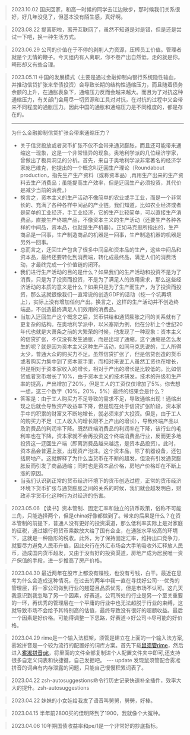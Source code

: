 > 2023.10.02 国庆回家，和高一时候的同学去江边散步，那时候我们关系很好，好几年没见了，但基本没有陌生感，真好啊。

> 2023.08.22 提离职啦，离开互联网了，虽然不知道是对是错，但是还是尝试一下吧，换一种生活方式。 

> 2023.06.29 公司的价值在于不停的剥削人力资源，压榨员工价值。管理者就是个无情的鞭子。今天组内有人离职，你不卷产出自然低，走的就是你。畸形却又有些合理。 

> 2023.05.11 中国的发展模式（主要是通过金融抑制向银行系统隐性输血，并推动信贷扩张来举债投资）会导致长期的结构性通缩压力，而且随着债务余额的上升，在通胀表象下，通缩压力反而会越来越大。而且为了对抗这种通缩压力，有关部门会用尽一切资源和工具对对抗，在对抗的过程中又会带来不同程度的通胀压力。因此中国的通胀和通缩压力是不同维度的，都是存在的。  
> ***
> 为什么金融抑制信贷扩张会带来通缩压力？
> * 关于信贷投放或者货币扩张不仅不会带来通货膨胀，而且还可能带来通缩这一现象，这是一个非常怪异的现象。奥地利学派的几位经济学家，曾做出了极具洞见的分析。首先，来自于奥地利学派非常著名的经济学家庞巴维克，他提出的一个概念叫迂回生产理论（Roundabout production，指先生产生产资料（或称资本品）,再用生产出来的生产资料去生产消费品；虽能提高生产效率，但是迂回生产必须投资，其代价是减少当前的消费。）
> * 换言之，资本主义的生产活动不像简单的农业或手工业，而是一个非常长的、充满了各种各样中间品的产业链。我们知道，比如农业经济或者是简单的工业经济，手工业经济，它的生产比较简单，可以直接生产消费品，直接生产终端产品，不像资本主义的生产活动（还要生产各种各样的中间品，资本品，也就是生产机器）。正如马克思所指出的，生产商品是一回事，生产制造商品的机器是一回事，生产制造机器的机器是另外一回事。
> * 总而言之，迂回生产包含了很多中间品和资本品的生产，这些中间品和资本品，最终还要转化到消费端，转化成最终品，满足人们的消费活动，才最终完成一个价值链的闭环。
> * 我们进行生产活动的目的是什么？如果我们的生产活动和投资不是为了消费，只是为了投资而投资，不是为了满足人的效用需求，那么这些经济活动的本质的意义是什么？如果只是为了生产而生产，为了投资而投资，那么这就很像我们一直常说的创造GDP的活动（挖一个坑再填上），实际上没有增加任何产出。换言之，这样的生产活动并不创造终端品，不创造最终满足人们效用的消费品。
> * 当加入迂回生产这个概念之后，货币供给和通货膨胀之间的关系就有了更复杂的结构。在奥地利学派中，以米塞斯为例，他在分析上个世纪20年代也就是大萧条之前的大繁荣的时候，他发现了一种现象：资本主义的信贷扩张，不仅没有发生通胀，而是出现了通缩。这个通缩是怎么发生的呢？就是因为资本主义这种生产活动，如同马克思说的，工人所得太少，普通大众的购买力不足。虽然信贷扩张了，但是信贷创造的货币或者购买力集中到了资本家手里，而相对来说工人虽然工资也在增长，但是相对于资本家收入的增长，相对于产出的增长是比较低的。比如信贷或者货币增长了10%，由于资本主义的技术研发，技术的升级和生产率的提高，产出增加了20%，但是工人的工资仅仅增加了5%。你去想一想，这三个数字（10%，20%，5%）最终的结果会是什么？
> * 答案是：由于工人购买力不足导致的需求不足，导致通缩出现！通缩出现之后就会导致资产收益率下降，但是现在处于信贷扩张阶段，资本家手中的积累的财富又不断地增长，就必须来扩大投资。但是，由于工人的购买力不足（工人收入的增长跟不上产出的增长），导致终端产品以及消费品的利润率下降。既然终端消费品的利润率在下降，该行业的毛利率也在下降，资本家就不会再投资这个终端消费品行业，反而更多地投资这一迂回生产端（即离消费品越来越远，是资本品投资）。此时，资本品会普遍上涨，出现资产泡沫。这个资本品，除了机器设备，还包括房地产。这就解释了为什么当货币在不断的超发，但没有引发通货膨胀反而引发了商品通缩；同时也是资本品价格，房地产价格却在不断上涨的原因。
> * 当我们认识到正常的货币经济环境下的货币创造过程，正常的货币经济环境下货币扩张与通货膨胀之间的关系的时候，我们就会越发明白，财政赤字货币化这种行为对经济的伤害。

> 2023.05.06 【读书】资本管制、固定汇率和独立的货币政策，俗称不可能三角，只能选择两个，但是china好像都做到了。带来的后果是什么？在资本管制的前提下，普通人没有更好的投资渠道，那么低利率实际上是对家庭的征税，通过银行将货币乘数放大给了国有企业，在通胀水平较高的环境下，这就是一种隐形的税收。此外，为了保持固定汇率，维持出口竞争力，就要尽力避免人民币升值，因此央行在外汇市场会大手笔吸收外汇释放人民币，造成国内货币超发，又由于没有好的投资渠道，房地产成为居民唯一资产保值的手段，进一步推高了房产价格。

> 2023.04.30 最近两年在股市上都没有赚钱，也没有亏钱，白干。最近在思考为什么会造成这种情况，在过去的两年中我一直在寻找好公司---优秀的管理层，将一家公司做到行业的翘楚且品质优秀，但是市场不认可。这几天我意识到我忽略了另一个因素，好赛道。公司所处的行业是另一个至关重要的一环，再优秀的管理层在一个平庸的行业中也无法超脱于行业的束缚，这就导致市场不会给予其特别高的估值，最终导致没有很好的超额收益。最后一个因素是好价格。可能得调整一下思路，好赛道->好公司->尽可能的好价格。

> 2023.04.29 rime是一个输入法框架，须管是建立在上面的一个输入法方案,雾淞拼音是一个较为流行的配置好的词库方案。首先下载[鼠须管rime](https://rime.im/)，然后进入[雾淞拼音git](https://github.com/iDvel/rime-ice)，将里面的文件全部复制进个人配置文件夹中即可,还支持很多自定义词表和快捷键，自己发掘吧。 --- update 发现鼠须管配合雾凇拼音的词典有内存泄露的问题，只能自己慢慢积累词表了。

> 2023.04.22 zsh-autosuggestions命令行历史记录快速补全插件，效率大大的提升。zsh-autosuggestions

> 2023.04.22 妹妹的小女娃给我发了语音叫舅舅，舅~~~~舅~~~~，好棒。

> 2023.04.15 半年前2800买的佳明降到了1900，我就像个大冤种。

> 2023.04.06 10年期国债收益率和pe/1是一个非常好的抄底指标。